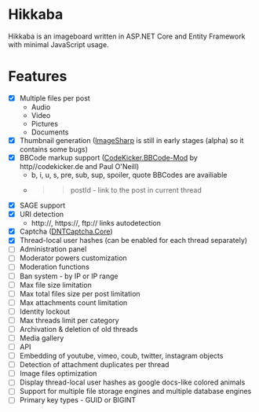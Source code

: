 Hikkaba
=====

Hikkaba is an imageboard written in ASP.NET Core and Entity Framework with minimal JavaScript usage.

Features
========

- [x] Multiple files per post
   * Audio
   * Video
   * Pictures
   * Documents
- [x] Thumbnail generation ([ImageSharp](https://github.com/JimBobSquarePants/ImageSharp) is still in early stages (alpha) so it contains some bugs)
- [x] BBCode markup support ([CodeKicker.BBCode-Mod](https://github.com/Pablissimo/CodeKicker.BBCode-Mod) by http//codekicker.de and Paul O'Neill)
   * b, i, u, s, pre, sub, sup, spoiler, quote BBCodes are availiable
   * >>postId - link to the post in current thread
- [x] SAGE support
- [x] URI detection
   * http://, https://, ftp:// links autodetection
- [x] Captcha ([DNTCaptcha.Core](https://github.com/VahidN/DNTCaptcha.Core))
- [x] Thread-local user hashes (can be enabled for each thread separately)
- [ ] Administration panel
- [ ] Moderator powers customization
- [ ] Moderation functions
- [ ] Ban system - by IP or IP range
- [ ] Max file size limitation
- [ ] Max total files size per post limitation
- [ ] Max attachments count limitation
- [ ] Identity lockout
- [ ] Max threads limit per category
- [ ] Archivation & deletion of old threads
- [ ] Media gallery
- [ ] API
- [ ] Embedding of youtube, vimeo, coub, twitter, instagram objects
- [ ] Detection of attachment duplicates per thread
- [ ] Image files optimization
- [ ] Display thread-local user hashes as google docs-like colored animals
- [ ] Support for multiple file storage engines and multiple database engines
- [ ] Primary key types - GUID or BIGINT